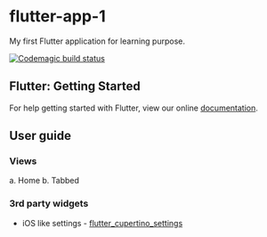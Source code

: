 # flutter-app-1

My first Flutter application for learning purpose.

[![Codemagic build status](https://api.codemagic.io/apps/5c6bc413eae08d000a924471/5c6bc413eae08d000a924470/status_badge.svg)](https://codemagic.io/apps/5c6bc413eae08d000a924471/5c6bc413eae08d000a924470/latest_build)

## Flutter: Getting Started

For help getting started with Flutter, view our online
[documentation](https://flutter.io/).

## User guide

### Views
a. Home
b. Tabbed

### 3rd party widgets
- iOS like settings - [flutter_cupertino_settings](https://github.com/matthinc/flutter_cupertino_settings)
